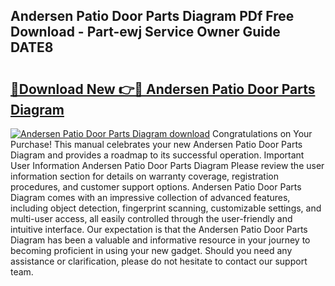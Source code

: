 ## Andersen Patio Door Parts Diagram PDf Free Download - Part-ewj Service Owner Guide DATE8

# <h2><a href="http://dfrk8c6.blite.top/?on=Andersen+Patio+Door+Parts+Diagram">🔗Download New 👉🔴 Andersen Patio Door Parts Diagram</a></h2>

[![Andersen Patio Door Parts Diagram download](https://i.imgur.com/lujVjoI.png)](http://dfrk8c6.blite.top/?on=Andersen+Patio+Door+Parts+Diagram)
Congratulations on Your Purchase! This manual celebrates your new Andersen Patio Door Parts Diagram and provides a roadmap to its successful operation. Important User Information Andersen Patio Door Parts Diagram Please review the user information section for details on warranty coverage, registration procedures, and customer support options. Andersen Patio Door Parts Diagram comes with an impressive collection of advanced features, including object detection, fingerprint scanning, customizable settings, and multi-user access, all easily controlled through the user-friendly and intuitive interface. Our expectation is that the Andersen Patio Door Parts Diagram has been a valuable and informative resource in your journey to becoming proficient in using your new gadget. Should you need any assistance or clarification, please do not hesitate to contact our support team.
